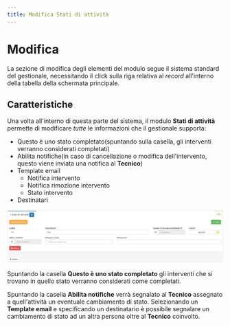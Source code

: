 ```yaml
---
title: Modifica Stati di attività
---
```


# Modifica

La sezione di modifica degli elementi del modulo segue il sistema standard del gestionale, necessitando il click sulla riga relativa al _record_ all'interno della tabella della schermata principale.

## Caratteristiche

Una volta all'interno di questa parte del sistema, il modulo **Stati di attività** permette di modificare _tutte_ le informazioni che il gestionale supporta:

* Questo è uno stato completato\(spuntando sulla casella, gli interventi verranno considerati completati\)
* Abilita notifiche\(in caso di cancellazione o modifica dell'intervento, questo viene inviata una notifica al **Tecnico**\)
* Template email
  * Notifica intervento
  * Notifica rimozione intervento
  * Stato intervento
* Destinatari 

![Screenshot modifica stati di attivit&#xE0;](../../../../.gitbook/assets/modificastatidiattivita.PNG)

Spuntando la casella **Questo è uno stato completato** gli interventi che si trovano in quello stato verranno considerati come completati.

Spuntando la casella **Abilita notifiche** verrà segnalato al **Tecnico** assegnato a quell'attività un eventuale cambiamento di stato. Selezionando un **Template email**  e specificando un destinatario è possibile segnalare un cambiamento di stato ad un altra persona oltre al **Tecnico** coinvolto.

